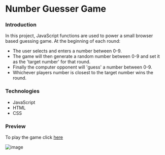 # Number Guesser Game

### Introduction
In this project, JavaScript functions are used to power a small browser based guessing game. At the beginning of each round: 

- The user selects and enters a number between 0-9. 
- The game will then generate a random number between 0-9 and set it as the 'target number' for that round. 
- Finally the computer opponent will 'guess' a number between 0-9.
- Whichever players number is closest to the target number wins the round.    

### Technologies
- JavaScript
- HTML
- CSS

### Preview
To play the game click [here](https://martynm1982.github.io/Number_Guesser_Game/)

![image](https://user-images.githubusercontent.com/77343504/116066646-2e6f4180-a680-11eb-9340-db51d12b6ce9.png)
